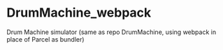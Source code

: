 # DrumMachine_webpack
Drum Machine simulator (same as repo DrumMachine, using webpack in place of Parcel as bundler)
